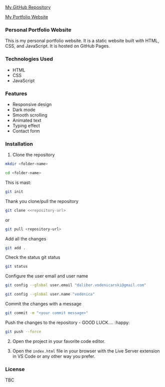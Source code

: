 [My GitHub Repository](https://github.com/vodenica?tab=repositories)

[My Portfolio Website](https://vodenica.github.io/web-portfolio-vodenizza/)

### Personal Portfolio Website

This is my personal portfolio website. It is a static website built with HTML, CSS, and JavaScript. It is hosted on GitHub Pages.

### Technologies Used

- HTML
- CSS
- JavaScript

### Features

- Responsive design
- Dark mode
- Smooth scrolling
- Animated text
- Typing effect
- Contact form

### Installation

1. Clone the repository
```bash
mkdir <folder-name>
```
```bash
cd <folder-name>
```
This is mast:
```bash
git init
```
Thank you clone/pull the repository
```bash
git clone <<repository-url>
```
or 
```bash
git pull <repository-url>
```
Add all the changes
```bash
git add .
```

Check the status
git status
```bash
git status
```
Configure the user email and user name
```bash
git config --global user.email "dalibor.vodenicarski@gmail.com"
```
```bash
git config --global user.name "vodenica"
```
Commit the changes with a message
```bash
git commit -m "<your commit message>"
```
Push the changes to the repository - GOOD LUCK.... :happy:
```bash 
git push --force
```

2. Open the project in your favorite code editor.

3. Open the `index.html` file in your browser with the Live Server extension in VS Code or any other way you prefer.

### License
TBC






